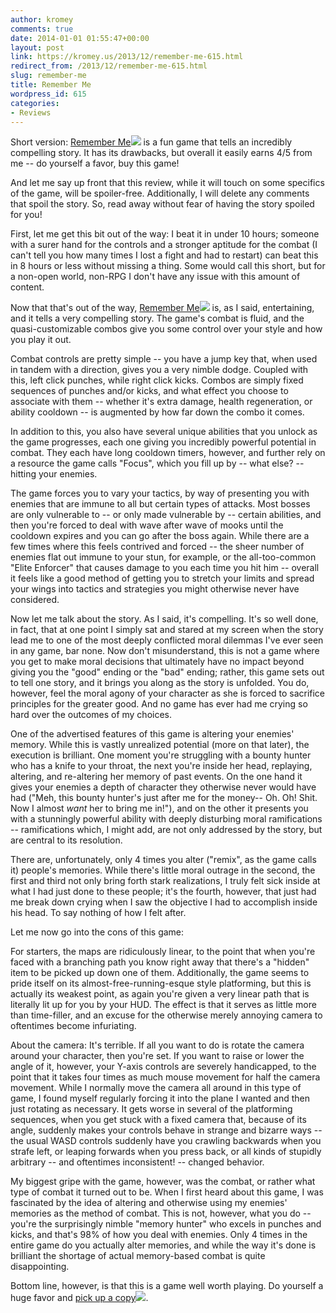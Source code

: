 ```yaml
---
author: kromey
comments: true
date: 2014-01-01 01:55:47+00:00
layout: post
link: https://kromey.us/2013/12/remember-me-615.html
redirect_from: /2013/12/remember-me-615.html
slug: remember-me
title: Remember Me
wordpress_id: 615
categories:
- Reviews
---
```


Short version: [Remember Me](http://www.amazon.com/gp/product/B008XMSRKC/ref=as_li_ss_tl?ie=UTF8&camp=1789&creative=390957&creativeASIN=B008XMSRKC&linkCode=as2&tag=sd41net-20)![](https://ir-na.amazon-adsystem.com/e/ir?t=sd41net-20&l=as2&o=1&a=B008XMSRKC) is a fun game that tells an incredibly compelling story. It has its drawbacks, but overall it easily earns 4/5 from me -- do yourself a favor, buy this game!

And let me say up front that this review, while it will touch on some specifics of the game, will be spoiler-free. Additionally, I will delete any comments that spoil the story. So, read away without fear of having the story spoiled for you!

First, let me get this bit out of the way: I beat it in under 10 hours; someone with a surer hand for the controls and a stronger aptitude for the combat (I can't tell you how many times I lost a fight and had to restart) can beat this in 8 hours or less without missing a thing. Some would call this short, but for a non-open world, non-RPG I don't have any issue with this amount of content.

Now that that's out of the way, [Remember Me](http://www.amazon.com/gp/product/B008XMSRKC/ref=as_li_ss_tl?ie=UTF8&camp=1789&creative=390957&creativeASIN=B008XMSRKC&linkCode=as2&tag=sd41net-20)![](https://ir-na.amazon-adsystem.com/e/ir?t=sd41net-20&l=as2&o=1&a=B008XMSRKC) is, as I said, entertaining, and it tells a very compelling story. The game's combat is fluid, and the quasi-customizable combos give you some control over your style and how you play it out.

Combat controls are pretty simple -- you have a jump key that, when used in tandem with a direction, gives you a very nimble dodge. Coupled with this, left click punches, while right click kicks. Combos are simply fixed sequences of punches and/or kicks, and what effect you choose to associate with them -- whether it's extra damage, health regeneration, or ability cooldown -- is augmented by how far down the combo it comes.

In addition to this, you also have several unique abilities that you unlock as the game progresses, each one giving you incredibly powerful potential in combat. They each have long cooldown timers, however, and further rely on a resource the game calls "Focus", which you fill up by -- what else? -- hitting your enemies.

The game forces you to vary your tactics, by way of presenting you with enemies that are immune to all but certain types of attacks. Most bosses are only vulnerable to -- or only made vulnerable by -- certain abilities, and then you're forced to deal with wave after wave of mooks until the cooldown expires and you can go after the boss again. While there are a few times where this feels contrived and forced -- the sheer number of enemies flat out immune to your stun, for example, or the all-too-common "Elite Enforcer" that causes damage to you each time you hit him -- overall it feels like a good method of getting you to stretch your limits and spread your wings into tactics and strategies you might otherwise never have considered.

Now let me talk about the story. As I said, it's compelling. It's so well done, in fact, that at one point I simply sat and stared at my screen when the story lead me to one of the most deeply conflicted moral dilemmas I've ever seen in any game, bar none. Now don't misunderstand, this is not a game where you get to make moral decisions that ultimately have no impact beyond giving you the "good" ending or the "bad" ending; rather, this game sets out to tell one story, and it brings you along as the story is unfolded. You do, however, feel the moral agony of your character as she is forced to sacrifice principles for the greater good. And no game has ever had me crying so hard over the outcomes of my choices.

One of the advertised features of this game is altering your enemies' memory. While this is vastly unrealized potential (more on that later), the execution is brilliant. One moment you're struggling with a bounty hunter who has a knife to your throat, the next you're inside her head, replaying, altering, and re-altering her memory of past events. On the one hand it gives your enemies a depth of character they otherwise never would have had ("Meh, this bounty hunter's just after me for the money-- Oh. Oh! Shit. Now I almost _want_ her to bring me in!"), and on the other it presents you with a stunningly powerful ability with deeply disturbing moral ramifications -- ramifications which, I might add, are not only addressed by the story, but are central to its resolution.

There are, unfortunately, only 4 times you alter ("remix", as the game calls it) people's memories. While there's little moral outrage in the second, the first and third not only bring forth stark realizations, I truly felt sick inside at what I had just done to these people; it's the fourth, however, that just had me break down crying when I saw the objective I had to accomplish inside his head. To say nothing of how I felt after.

Let me now go into the cons of this game:

For starters, the maps are ridiculously linear, to the point that when you're faced with a branching path you know right away that there's a "hidden" item to be picked up down one of them. Additionally, the game seems to pride itself on its almost-free-running-esque style platforming, but this is actually its weakest point, as again you're given a very linear path that is literally lit up for you by your HUD. The effect is that it serves as little more than time-filler, and an excuse for the otherwise merely annoying camera to oftentimes become infuriating.

About the camera: It's terrible. If all you want to do is rotate the camera around your character, then you're set. If you want to raise or lower the angle of it, however, your Y-axis controls are severely handicapped, to the point that it takes four times as much mouse movement for half the camera movement. While I normally move the camera all around in this type of game, I found myself regularly forcing it into the plane I wanted and then just rotating as necessary. It gets worse in several of the platforming sequences, when you get stuck with a fixed camera that, because of its angle, suddenly makes your controls behave in strange and bizarre ways -- the usual WASD controls suddenly have you crawling backwards when you strafe left, or leaping forwards when you press back, or all kinds of stupidly arbitrary -- and oftentimes inconsistent! -- changed behavior.

My biggest gripe with the game, however, was the combat, or rather what type of combat it turned out to be. When I first heard about this game, I was fascinated by the idea of altering and otherwise using my enemies' memories as the method of combat. This is not, however, what you do -- you're the surprisingly nimble "memory hunter" who excels in punches and kicks, and that's 98% of how you deal with enemies. Only 4 times in the entire game do you actually alter memories, and while the way it's done is brilliant the shortage of actual memory-based combat is quite disappointing.

Bottom line, however, is that this is a game well worth playing. Do yourself a huge favor and [pick up a copy](http://www.amazon.com/gp/product/B008XMSRKC/ref=as_li_ss_tl?ie=UTF8&camp=1789&creative=390957&creativeASIN=B008XMSRKC&linkCode=as2&tag=sd41net-20)![](https://ir-na.amazon-adsystem.com/e/ir?t=sd41net-20&l=as2&o=1&a=B008XMSRKC).
